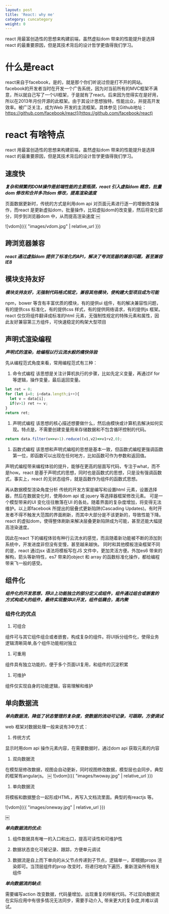 ```yaml
---
layout: post
title: 'React: why me'
category: cuncategory
weight: 0
---
```


react 用最富创造性的思想来构建前端，虽然虚拟dom 带来的性能提升是选择react 的最重要原因，但是其技术背后的设计哲学更值得我们学习。

# 什么是react 

react来自于facebook，是的，就是那个你们听说过但是打不开的网站。facebook的开发者当时在开发一个广告系统，因为对当前所有的MVC框架不满意，所以就自己写了一个UI框架，于是就有了react。后来因为觉得实在是好用，所以在2013年月份开源的此框架。由于其设计思想独特，性能出众，并提高开发效率。被广泛关注，成为Web 开发的主流框架。具体参见 [Github地址：https://github.com/facebook/react](https://github.com/facebook/react)


# react 有啥特点

react 用最富创造性的思想来构建前端，虽然虚拟dom 带来的性能提升是选择react 的最重要原因，但是其技术背后的设计哲学更值得我们学习。

## 速度快

***复杂和频繁的DOM操作是前端性能的主要瓶颈，react 引入虚拟dom 概念，批量dom 修改和合并多次dom 修改，提高渲染速度***

页面数据更新时，传统的方式是利用dom api 对页面元素进行逐一的增删改查操作，而react 是更新虚拟dom，批量操作，比较虚拟dom的改变量，然后将变化部分，同步到浏览器dom 中，从而提高渲染速度
￼

![vdom]({{ "images/vdom.jpg" | relative_url }})



## 跨浏览器兼容

***react 通过虚拟dom 提供了标准化的API，解决了夸浏览器的兼容问题，甚至兼容IE8***

## 模块支持友好

***模块支持友好，无强制代码格式规定，兼容其他模块，使构建大型项目成为可能***

npm，bower 等含有丰富优质的模块，有的提供ui 组件，有的解决兼容性问题，有的提供css 标准化，有的提供css 样式，有的提供网络请求，有的提供js 框架。react 仅仅将组件翻译成标准的html 元素，无强制性规定的特殊元素和属性，因此友好兼容第三方组件，可快速稳定的构架大型项目


## 声明式渲染编程

***声明式的渲染，给编程以行云流水般的痛快体验***

先从编程范式角度来看，常用编程范式有三种：

1. 命令式编程 
  该思想是关注计算机执行的步骤，比如先定义变量，再通过if for 等逻辑，操作变量，最后返回变量。
  ```js
  let ret = 0;
  for (let i=0; i<data.length;i++){
    let v = data[i];
    if(v>1) ret += v;
  }
  return ret;
  ```

1. 声明式编程
  该思想的核心描述想要做什么，然后由模快或计算机去解决如何实现。特点是，不需要创建变量用来存储数据和不包含循环控制的代码。
  ```js
  return data.filter(v=>v>1).reduce((v1,v2)=>v1+v2,0);
  ```

1. 函数式编程
  该思想和声明式编程的思想是基本一致，但函数式编程更强调函数第一位，即函数可以出现在任何地方，比如函数可作为参数和返回值。

声明式编程带来编程体验的提升，能够在更高的层面写代码，专注于what，而不是how。react 是基于声明式的思想，同时也是函数式的思想，只是没有强调函数式，事实上，react 的无状态组件，就是函数作为组件的函数式思想。

再从数据模型渲染角度分析
传统的开发方案是编写和设置html 元素，设置选择器，然后在数据变化时，使用dom api 或 jquery 等选择器框架修改元素。  可是一个模型带来的UI 变化往往散落在UI 的各处。随着界面的复杂度增加，将变得无法维护。以上即facebook 所提出的层叠式更新陷阱(Cascading Updates)。有时开发者不得不触发大范围的界面刷新，而其中大部分是不该更新的，导致性能下降。 react 的虚拟dom，使得整体刷新来解决层叠更新陷阱成为可能，甚至还能大幅提高渲染速度。

因此在react 下的编程体验有种行云流水的感觉，而且随着新功能被不断的添加到系统中，开发进度非但没有变慢，甚至越来越快。
同时和其他模板渲染框架不同的是，react 通过jsx 语法将模板写在JS 文件中，更加灵活方便。外加es6 带来的解构，箭头等新特性，es7 带来的object 和 array 的函数标准化操作，都给编程带来飞一般的感受。


## 组件化

***组件化的开发思想，将UI上功能独立的部分定义成组件，组件通过组合或嵌套的方式构成大的组件，最终实现整体UI开发，组件低耦合，高内聚***

### 组件化的优点
1. 可组合

  组件可与其它组件组合或者嵌套，构成复杂的组件。将UI拆分组件化，使得业务逻辑清晰简单,各个组件功能相对独立

1. 可重用

  组件具有独立功能的，便于多个页面UI复用，和组件的沉淀积累

1. 可维护

  组件仅实现自身的功能逻辑，容易理解和维护


## 单向数据流

***单向数据流，降低了状态管理的复杂度，使数据的流动可记录，可跟踪，方便调试***

web 框架对数据处理一般来说有3中方式：

1. 传统方式

  显示时用dom api 操作元素内容，在需要数据时，通过dom api 获取元素的内容

1. 双向数据流

  在模型层修改数据，视图会自动更新，同时视图修改数据，模型层也会同步。典型的框架有angularjs。
￼
  ![vdom]({{ "images/twoway.jpg" | relative_url }})

1. 单向数据流

  将模板和数据整合一起形成HTML，再写入文档流里面。典型的有reactjs 等。

  ![vdom]({{ "images/oneway.jpg" | relative_url }})

￼

***单向数据流的优点:***

1. 组件数据具有唯一的入口和出口，提高可读性和可维护性

1. 数据状态变化可被记录、跟踪，方便单元调试

1. 数据流是自上而下单向的从父节点传递到子节点，逻辑单一，即根据props  渲染即可。当顶层组件的prop 改变时，将递归地向下遍历，重新渲染所有相关组件


***单向数据流的缺点***: 

需要编写action 改变数据，代码量增加，出现重复的样板代码。不过双向数据流在实际应用中有很多情况无法同步，需要手动介入, 带来更大的复杂度,并难以调试。